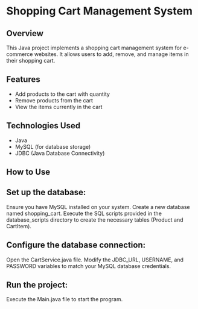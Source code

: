 # Shopping Cart Management System

## Overview

This Java project implements a shopping cart management system for e-commerce websites. It allows users to add, remove, and manage items in their shopping cart.

## Features

- Add products to the cart with quantity
- Remove products from the cart
- View the items currently in the cart

## Technologies Used

- Java
- MySQL (for database storage)
- JDBC (Java Database Connectivity)

## How to Use

## Set up the database:

Ensure you have MySQL installed on your system. Create a new database named shopping_cart. Execute the SQL scripts provided in the database_scripts directory to create the necessary tables (Product and CartItem).

## Configure the database connection:

Open the CartService.java file. Modify the JDBC_URL, USERNAME, and PASSWORD variables to match your MySQL database credentials.

## Run the project:

Execute the Main.java file to start the program.

